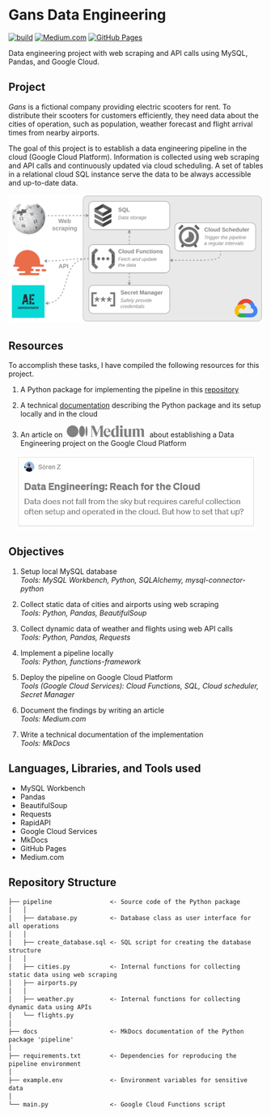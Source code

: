 # Gans Data Engineering

[![build](https://github.com/szapp/GansDataEngineering/actions/workflows/build.yml/badge.svg)](https://github.com/szapp/GansDataEngineering/actions/workflows/build.yml)
[![Medium.com](https://img.shields.io/badge/medium-published-007ec6?logo=medium)](https://medium.com/p/e9d8618641ab)
[![GitHub Pages](https://img.shields.io/github/deployments/szapp/GansDataEngineering/github-pages?logo=materialformkdocs&logoColor=white&label=pages
)](https://szapp.github.io/GansDataEngineering/)

Data engineering project with web scraping and API calls using MySQL, Pandas, and Google Cloud.

## Project

*Gans* is a fictional company providing electric scooters for rent.
To distribute their scooters for customers efficiently, they need data about the cities of operation, such as population, weather forecast and flight arrival times from nearby airports.

The goal of this project is to establish a data engineering pipeline in the cloud (Google Cloud Platform).
Information is collected using web scraping and API calls and continuously updated via cloud scheduling.
A set of tables in a relational cloud SQL instance serve the data to be always accessible and up-to-date data.

<div align="center">
  <picture>
    <img alt="Pipeline" width="600" src="docs/docs/img/pipeline.svg">
  </picture>
</div>

## Resources

To accomplish these tasks, I have compiled the following resources for this project.

1. A Python package for implementing the pipeline in this [repository](https://github.com/szapp/GansDataEngineering)

2. A technical [documentation](https://szapp.github.io/GansDataEngineering/) describing the Python package and its setup locally and in the cloud

3. An article on &nbsp;[![Medium.com](docs/docs/img/medium.svg)](https://medium.com/p/e9d8618641ab)&nbsp; about establishing a Data Engineering project on the Google Cloud Platform

<div align="center">
  <a href="https://medium.com/p/e9d8618641ab">
    <img alt="Medium article" src="docs/docs/img/article.png">
  </a>
</div>

## Objectives

1. Setup local MySQL database  
   *Tools: MySQL Workbench, Python, SQLAlchemy, mysql-connector-python*
   
1. Collect static data of cities and airports using web scraping  
   *Tools: Python, Pandas, BeautifulSoup*
   
1. Collect dynamic data of weather and flights using web API calls  
   *Tools: Python, Pandas, Requests*
   
1. Implement a pipeline locally  
   *Tools: Python, functions-framework*
   
1. Deploy the pipeline on Google Cloud Platform  
   *Tools (Google Cloud Services): Cloud Functions, SQL, Cloud scheduler, Secret Manager*
   
1. Document the findings by writing an article  
   *Tools: Medium.com*
   
1. Write a technical documentation of the implementation  
   *Tools: MkDocs*

## Languages, Libraries, and Tools used

- MySQL Workbench
- Pandas
- BeautifulSoup
- Requests
- RapidAPI
- Google Cloud Services
- MkDocs
- GitHub Pages
- Medium.com

## Repository Structure

```
├── pipeline                <- Source code of the Python package
│   │
│   ├── database.py         <- Database class as user interface for all operations
│   │
│   ├── create_database.sql <- SQL script for creating the database structure
│   │
│   ├── cities.py           <- Internal functions for collecting static data using web scraping
│   ├── airports.py
│   │
│   ├── weather.py          <- Internal functions for collecting dynamic data using APIs
│   └── flights.py
│   
├── docs                    <- MkDocs documentation of the Python package 'pipeline'
│
├── requirements.txt        <- Dependencies for reproducing the pipeline environment
│
├── example.env             <- Environment variables for sensitive data
│
└── main.py                 <- Google Cloud Functions script
```
